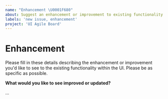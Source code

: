 ```yaml
---
name: "Enhancement \U0001F680"
about: Suggest an enhancement or improvement to existing functionality
labels: 'new issue, enhancement'
project: 'UI Agile Board'
---
```


# Enhancement

Please fill in these details describing the enhancement or improvement you'd like to see to the existing functionality within the UI.  Please be as specific as possible.

**What would you like to see improved or updated?**

...
